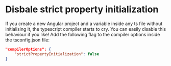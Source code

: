 # Disbale strict property initialization
If you create a new Angular project and a variable inside any ts file without initialising it, the typescript compiler starts to cry. You can easily disable this behaviour if you like!
Add the following flag to the compiler options inside the tsconfig.json file:

```json
"compilerOptions": {
	"strictPropertyInitialization": false
}
```